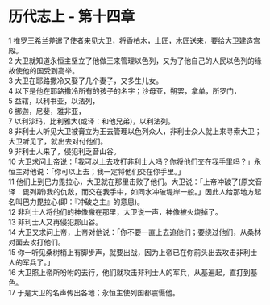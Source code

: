 # 历代志上 - 第十四章
  
 1 推罗王希兰差遣了使者来见大卫，将香柏木，土匠，木匠送来，要给大卫建造宫殿。  
 2 大卫就知道永恒主坚立了他做王来管理以色列，又为了他自己的人民以色列的缘故使他的国受到高举。  
 3 大卫在耶路撒冷又娶了几个妻子，又多生儿女。  
 4 以下是他在耶路撒冷所有的孩子的名字；沙母亚，朔罢，拿单，所罗门，  
 5 益辖，以利书亚，以法列，  
 6 挪迦，尼斐，雅非亚，  
 7 以利沙玛，比利雅大(或译：和他兄弟)，以利法列。  
 8 非利士人听见大卫被膏立为王去管理以色列众人，非利士众人就上来寻索大卫；大卫听见了，就出去对付他们。  
 9 非利士人来了，侵犯利乏音山谷。  
 10 大卫求问上帝说：「我可以上去攻打非利士人吗？你将他们交在我手里吗？」永恒主对他说：「你可以上去；我一定将他们交在你手里。」  
 11 他们上到巴力毘拉心，大卫就在那里击败了他们。大卫说：「上帝冲破了(原文音译：毘列斯)我的仇敌，而交在我手中，如同水冲破堤岸一般。」因此人给那地方起名叫巴力毘拉心(即：『冲破之主』的意思)。  
 12 非利士人将他们的神像撇在那里，大卫说一声，神像被火烧掉了。  
 13 非利士人又再侵犯那山谷。  
 14 大卫又求问上帝，上帝对他说：「你不要一直上去追他们；要绕过他们，从桑林对面去攻打他们。  
 15 你一听见桑树梢上有脚步声，就要出战，因为上帝已在你前头出去攻击非利士人的军兵了。」  
 16 大卫照上帝所吩咐的去行，他们就攻击非利士人的军兵，从基遍起，直打到基色。  
 17 于是大卫的名声传出各地；永恒主使列国都震慑他。